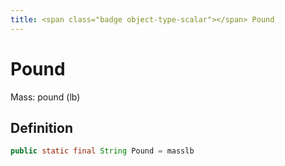 ```yaml
---
title: <span class="badge object-type-scalar"></span> Pound
---
```

# <span class="badge object-type-scalar"></span> Pound

Mass: pound (lb)

## Definition

```java
public static final String Pound = masslb
```
